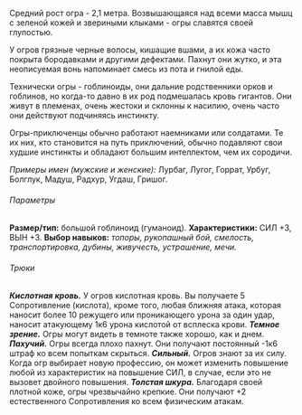 Средний рост огра - 2,1 метра. Возвышающаяся над всеми масса мышц с зеленой кожей и звериными клыками - огры славятся своей глупостью. 

У огров грязные черные волосы, кишащие вшами, а их кожа часто покрыта бородавками и другими дефектами. Пахнут они жутко, и эта неописуемая вонь напоминает смесь из пота и гнилой еды.

Технически огры - гоблиноиды, они дальние родственники орков и гоблинов, но когда-то давно в их род подмешалась кровь гигантов. Они живут в племенах, очень жестоки и склонны к насилию, очень часто они действуют подчиняясь инстинкту.

Огры-приключенцы обычно работают наемниками или солдатами. Те их них, кто становится на путь приключений, обычно подавляют свои худшие инстинкты и обладают большим интеллектом, чем их сородичи.

*Примеры имен (мужские и женские):* Лурбаг, Лугог, Горрат, Урбуг, Болглук, Мадуш, Радхур, Угдаш, Гришог.

###### Параметры
**Размер/тип:** большой гоблиноид (гуманоид).
**Характеристики:** СИЛ +3, ВЫН +3.
**Выбор навыков:** *топоры, рукопашный бой, смелость, транспортировка, дубины, живучесть, устрашение, мечи.*

###### Трюки
***Кислотная кровь.*** У огров кислотная кровь. Вы получаете 5 Сопротивление (кислота), кроме того, любая ближняя атака, которая наносит более 10 режущего или проникающего урона за один удар, наносит атакующему 1к6 урона кислотой от всплеска крови.
***Темное зрение.*** Огры могут видеть в темноте также хорошо, как и днем.
***Пахучий.*** Огры всегда плохо пахнут. Они получают постоянный -1к6 штраф ко всем попыткам скрыться.
***Сильный.*** Огров знают за их силу. Когда огр выбирает новую профессию, он может изменить повышение любой из характеристик на повышение СИЛ, в случае, если это не вызовет двойного повышения.
***Толстая шкура.*** Благодаря своей плотной коже, огры чрезвычайно крепкие. Они получают +2 естественного Сопротивления ко всем физическим атакам.